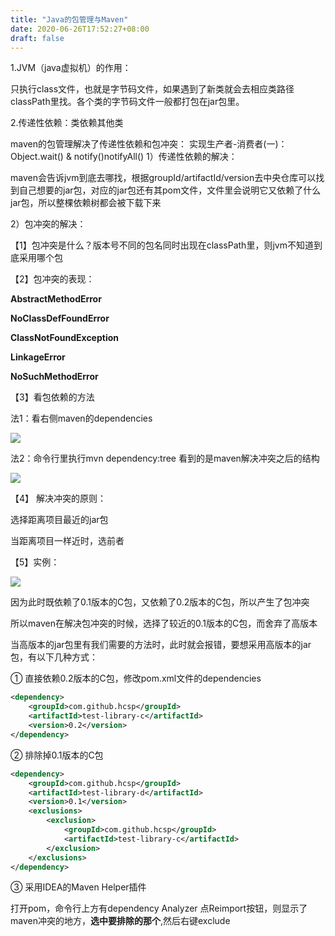 ```yaml
---
title: "Java的包管理与Maven"
date: 2020-06-26T17:52:27+08:00
draft: false
---
```



1.JVM（java虚拟机）的作用：

只执行class文件，也就是字节码文件，如果遇到了新类就会去相应类路径classPath里找。各个类的字节码文件一般都打包在jar包里。

2.传递性依赖：类依赖其他类

maven的包管理解决了传递性依赖和包冲突：
实现生产者-消费者(一)：Object.wait() & notify()notifyAll()
1）传递性依赖的解决：

maven会告诉jvm到底去哪找，根据groupId/artifactId/version去中央仓库可以找到自己想要的jar包，对应的jar包还有其pom文件，文件里会说明它又依赖了什么jar包，所以整棵依赖树都会被下载下来

2）包冲突的解决：

【1】包冲突是什么？版本号不同的包名同时出现在classPath里，则jvm不知道到底采用哪个包

【2】包冲突的表现：

**AbstractMethodError**

**NoClassDefFoundError**

**ClassNotFoundException**

**LinkageError**

**NoSuchMethodError**

【3】看包依赖的方法

法1：看右侧maven的dependencies

![](/images/way1_dependencies.png)

法2：命令行里执行mvn dependency:tree 看到的是maven解决冲突之后的结构

![](/images/way2.png)

【4】
解决冲突的原则：

选择距离项目最近的jar包

当距离项目一样近时，选前者

【5】实例：

![](/images/instance.png)

因为此时既依赖了0.1版本的C包，又依赖了0.2版本的C包，所以产生了包冲突

所以maven在解决包冲突的时候，选择了较近的0.1版本的C包，而舍弃了高版本

当高版本的jar包里有我们需要的方法时，此时就会报错，要想采用高版本的jar包，有以下几种方式：

① 直接依赖0.2版本的C包，修改pom.xml文件的dependencies

```xml
<dependency>    
    <groupId>com.github.hcsp</groupId>    
    <artifactId>test-library-c</artifactId>    
    <version>0.2</version>    
</dependency>
```

② 排除掉0.1版本的C包

```xml
<dependency>
    <groupId>com.github.hcsp</groupId>
    <artifactId>test-library-d</artifactId>
    <version>0.1</version>
    <exclusions>
        <exclusion>
            <groupId>com.github.hcsp</groupId>
            <artifactId>test-library-c</artifactId>
        </exclusion>
    </exclusions>
</dependency>
```

③ 采用IDEA的Maven Helper插件

打开pom，命令行上方有dependency Analyzer 点Reimport按钮，则显示了maven冲突的地方，**选中要排除的那个**,然后右键exclude